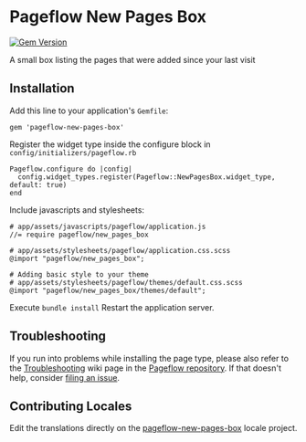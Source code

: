# Pageflow New Pages Box

[![Gem Version](https://badge.fury.io/rb/pageflow-new-pages-box.svg)](http://badge.fury.io/rb/pageflow-new-pages-box)

A small box listing the pages that were added since your last visit

## Installation

Add this line to your application's `Gemfile`:

    gem 'pageflow-new-pages-box'

Register the widget type inside the configure block in `config/initializers/pageflow.rb`

    Pageflow.configure do |config|
      config.widget_types.register(Pageflow::NewPagesBox.widget_type, default: true)
    end

Include javascripts and stylesheets:

    # app/assets/javascripts/pageflow/application.js
    //= require pageflow/new_pages_box

    # app/assets/stylesheets/pageflow/application.css.scss
    @import "pageflow/new_pages_box";

    # Adding basic style to your theme
    # app/assets/stylesheets/pageflow/themes/default.css.scss
    @import "pageflow/new_pages_box/themes/default";

Execute `bundle install` Restart the application server.

## Troubleshooting

If you run into problems while installing the page type, please also refer to the
[Troubleshooting](https://github.com/codevise/pageflow/wiki/Troubleshooting) wiki
page in the [Pageflow  repository](https://github.com/codevise/pageflow). If that
doesn't help, consider
[filing an issue](https://github.com/codevise/pageflow-new-pages-box/issues).

## Contributing Locales

Edit the translations directly on the
[pageflow-new-pages-box](http://www.localeapp.com/projects/public?search=tf/pageflow-new-pages-box)
locale project.
